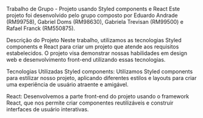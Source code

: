 Trabalho de Grupo - Projeto usando Styled components e React
Este projeto foi desenvolvido pelo grupo composto por Eduardo Andrade (RM99758), Gabriel Doms (RM98630), Gabriela Trevisan (RM99500) e Rafael Franck (RM550875).

Descrição do Projeto
Neste trabalho, utilizamos as tecnologias Styled components e React para criar um projeto que atende aos requisitos estabelecidos. O projeto visa demonstrar nossas habilidades em design web e desenvolvimento front-end utilizando essas tecnologias.

Tecnologias Utilizadas
Styled components: Utilizamos Styled components para estilizar nosso projeto, aplicando diferentes estilos e layouts para criar uma experiência de usuário atraente e amigável.

React: Desenvolvemos a parte front-end do projeto usando o framework React, que nos permite criar componentes reutilizáveis e construir interfaces de usuário interativas.

